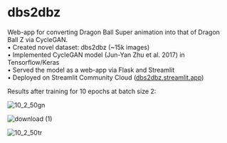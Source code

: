 # dbs2dbz
Web-app for converting Dragon Ball Super animation into that of Dragon Ball Z via CycleGAN.  
• Created novel dataset: dbs2dbz (~15k images)  
• Implemented CycleGAN model (Jun-Yan Zhu et al. 2017) in Tensorflow/Keras  
• Served the model as a web-app via Flask and Streamlit  
• Deployed on Streamlit Community Cloud ([dbs2dbz.streamlit.app](https://dbs2dbz.streamlit.app/))  
  
Results after training for 10 epochs at batch size 2:

![10_2_50gn](https://user-images.githubusercontent.com/72981484/145722972-5a0f2fc4-536d-4df3-9153-8d3def95850e.png)

![download (1)](https://user-images.githubusercontent.com/72981484/145722951-263f826d-770e-4743-9828-a986912dc7dc.png)

![10_2_50tr](https://user-images.githubusercontent.com/72981484/145722981-332b1c5a-ce24-4f96-b1d2-69e60f4ce5b7.png)

